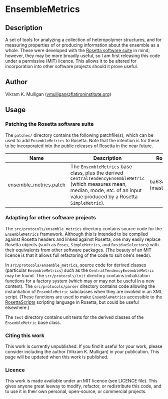 # EnsembleMetrics

## Description

A set of tools for analyzing a collection of heteropolymer structures, and for measuring properties of or producing information about the ensemble as a whole.  These were developed with the [Rosetta software suite](https://www.rosettacommons.org/software]) in mind; however, they may be more broadly useful, so I am first releasing this code under a permissive (MIT) licence.  This allows it to be altered for incorporation into other software projects should it prove useful.

## Author

Vikram K. Mulligan (vmulligan@flatironinstitute.org)

## Usage

### Patching the Rosetta software suite

The `patches/` directory contains the following patchfile(s), which can be used to add `EnsembleMetrics` to Rosetta.  Note that the intention is for these to be incorporated into the public releases of Rosetta in the near future.

Name | Description | Rosetta Git SHA to which this patch applies
---- | ----------- | -------------------------------------------
ensemble_metrics.patch | The `EnsembleMetrics` base class, plus the derived `CentralTendencyEnsembleMetric` (which measures mean, median, mode, _etc._ of an input value produced by a Rosetta `SimpleMetric`). | ba63a80f6a64890fca6b4eddf149ec47f9ab428e (master branch, 18 February 2022).

### Adapting for other software projects

The `src/protocols/ensemble_metrics` directory contains source code for the `EnsembleMetrics` framework.  Although this is intended to be compiled against Rosetta headers and linked against Rosetta, one may easily replace Rosetta objects (such as `Poses`, `SimpleMetrics`, and `ResidueSelectors`) with their equivalents from other software packages.  (The beauty of an MIT licence is that it allows full refactoring of the code to suit one's needs).

In `src/protocols/ensemble_metrics`, source code for derived classes (particular `EnsembleMetrics`) such as the `CentralTendencyEnsembleMetric` may be found.  The `src/protocols/init` directory contains initialization functions for a factory system (which may or may not be useful in a new context).  The `src/protocols/parser` directory contains code allowing the instantiation of `EnsembleMetric` subclasses when they are invoked in an XML script.  (These functions are used to make `EnsembleMetrics` accessible to the [RosettaScripts](https://www.rosettacommons.org/docs/latest/scripting_documentation/RosettaScripts/RosettaScripts) scripting language in Rosetta, but could be useful elsewhere.)

The `test` directory contains unit tests for the derived classes of the `EnsembleMetric` base class.

### Citing this work

This work is currently unpublished.  If you find it useful for your work, please consider including the author (Vikram K. Mulligan) in your publication.  This page will be updated when this work is published.

### Licence

This work is made available under an MIT licence (see LICENCE file).  This gives anyone great leeway to modify, refactor, or redistribute this code, and to use it in their own personal, open-source, or commercial projects. 